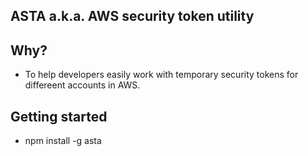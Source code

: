 ## ASTA a.k.a. AWS security token utility

## Why?
* To help developers easily work with temporary security tokens for differeent accounts in AWS.

## Getting started
* npm install -g asta

